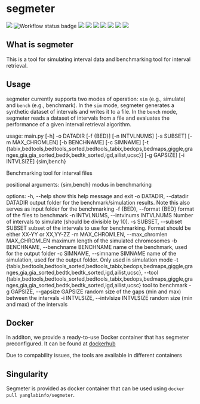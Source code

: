 <div align="left">
    <h1>segmeter</h1>
    <img src="https://img.shields.io/github/v/release/ylab-hi/segmeter">
    <img src="https://github.com/ylab-hi/ScanNeo2/actions/workflows/linting.yml/badge.svg" alt="Workflow status badge">
    <img src="https://img.shields.io/badge/License-MIT-yellow.svg">
    <img src="https://img.shields.io/github/downloads/ylab-hi/segmeter/total.svg">
    <img src="https://img.shields.io/github/contributors/ylab-hi/segmeter">
    <img src="https://img.shields.io/github/last-commit/ylab-hi/segmeter">
    <img src="https://img.shields.io/github/commits-since/ylab-hi/segmeter/latest">
    <img src="https://img.shields.io/github/stars/ylab-hi/segmeter?style=social">
    <img src="https://img.shields.io/github/forks/ylab-hi/segmeter?style=social">
</div>

## What is segmeter

This is a tool for simulating interval data and benchmarking tool for interval retrieval.

## Usage

segmeter currently supports two modes of operation: `sim` (e.g., simulate) and `bench` (e.g., benchmark).
In the `sim` mode, segmeter generates a synthetic dataset of intervals and writes it to a file. In the `bench` mode,
segmeter reads a dataset of intervals from a file and evaluates the performance of a given interval retrieval algorithm.

usage: main.py [-h] -o DATADIR [-f {BED}] [-n INTVLNUMS] [-s SUBSET]
               [-m MAX_CHROMLEN] [-b BENCHNAME] [-c SIMNAME]
               [-t {tabix,bedtools,bedtools_sorted,bedtools_tabix,bedops,bedmaps,giggle,granges,gia,gia_sorted,bedtk,bedtk_sorted,igd,ailist,ucsc}]
               [-g GAPSIZE] [-i INTVLSIZE]
               {sim,bench}

Benchmarking tool for interval files

positional arguments:
  {sim,bench}           modus in benchmarking

options:
  -h, --help            show this help message and exit
  -o DATADIR, --datadir DATADIR
                        output folder for the benchmark/simulation results.
                        Note this also serves as input folder for the
                        benchmarking
  -f {BED}, --format {BED}
                        format of the files to benchmark
  -n INTVLNUMS, --intvlnums INTVLNUMS
                        Number of intervals to simulate (should be divisible
                        by 10).
  -s SUBSET, --subset SUBSET
                        subset of the intervals to use for benchmarking.
                        Format should be either XX-YY or XX,YY-ZZ
  -m MAX_CHROMLEN, --max_chromlen MAX_CHROMLEN
                        maximum length of the simulated chromosomes
  -b BENCHNAME, --benchname BENCHNAME
                        name of the benchmark, used for the output folder
  -c SIMNAME, --simname SIMNAME
                        name of the simulation, used for the output folder.
                        Only used in simulation mode
  -t {tabix,bedtools,bedtools_sorted,bedtools_tabix,bedops,bedmaps,giggle,granges,gia,gia_sorted,bedtk,bedtk_sorted,igd,ailist,ucsc}, --tool {tabix,bedtools,bedtools_sorted,bedtools_tabix,bedops,bedmaps,giggle,granges,gia,gia_sorted,bedtk,bedtk_sorted,igd,ailist,ucsc}
                        tool to benchmark
  -g GAPSIZE, --gapsize GAPSIZE
                        random size of the gaps (min and max) between the
                        intervals
  -i INTVLSIZE, --intvlsize INTVLSIZE
                        random size (min and max) of the intervals



## Docker

In additon, we provide a ready-to-use Docker container that has segmeter preconfigured. It can be found at [dockerhub](https://hub.docker.com/r/yanglabinfo/segmeter)



Due to compability issues, the tools are available in different containers



## Singularity

Segmeter is provided as docker container that can be used using `docker pull yanglabinfo/segmeter`.
